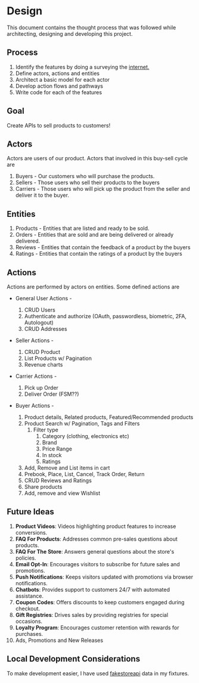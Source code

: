 # Design
This document contains the thought process that was followed while architecting, designing and developing this project.

## Process
1. Identify the features by doing a surveying the [internet.](https://www.webalive.com.au/ecommerce-website-features/)
2. Define actors, actions and entities
3. Architect a basic model for each actor
4. Develop action flows and pathways
5. Write code for each of the features

## Goal
Create APIs to sell products to customers!

## Actors
Actors are users of our product.
Actors that involved in this buy-sell cycle are
1. Buyers - Our customers who will purchase the products.
2. Sellers - Those users who sell their products to the buyers
3. Carriers - Those users who will pick up the product from the seller and deliver it to the buyer.

## Entities
1. Products - Entities that are listed and ready to be sold.
2. Orders - Entities that are sold and are being delivered or already delivered.
3. Reviews - Entities that contain the feedback of a product by the buyers
4. Ratings - Entities that contain the ratings of a product by the buyers

## Actions
Actions are performed by actors on entities. Some defined actions are
- General User Actions -
  1. CRUD Users
  2. Authenticate and authorize (OAuth, passwordless, biometric, 2FA, Autologout)
  3. CRUD Addresses

- Seller Actions - 
  1. CRUD Product
  2. List Products w/ Pagination
  3. Revenue charts

- Carrier Actions -
  1. Pick up Order
  2. Deliver Order (FSM??)

- Buyer Actions - 
  1. Product details, Related products, Featured/Recommended products
  2. Product Search w/ Pagination, Tags and Filters
     1. Filter type
        1. Category (clothing, electronics etc)
        2. Brand
        3. Price Range
        4. In stock
        5. Ratings
  3. Add, Remove and List items in cart
  4. Prebook, Place, List, Cancel, Track Order, Return
  5. CRUD Reviews and Ratings
  6. Share products
  7. Add, remove and view Wishlist

## Future Ideas
1.  **Product Videos**: Videos highlighting product features to increase conversions.
2.  **FAQ For Products**: Addresses common pre-sales questions about products.
3.  **FAQ For The Store**: Answers general questions about the store's policies.
4.  **Email Opt-In**: Encourages visitors to subscribe for future sales and promotions.
5.  **Push Notifications**: Keeps visitors updated with promotions via browser notifications.
6.  **Chatbots**: Provides support to customers 24/7 with automated assistance.
7.  **Coupon Codes**: Offers discounts to keep customers engaged during checkout.
8. **Gift Registries**: Drives sales by providing registries for special occasions.
9. **Loyalty Program**: Encourages customer retention with rewards for purchases.
10. Ads, Promotions and New Releases

## Local Development Considerations
To make development easier, I have used [fakestoreapi](https://fakestoreapi.com/) data in my fixtures.